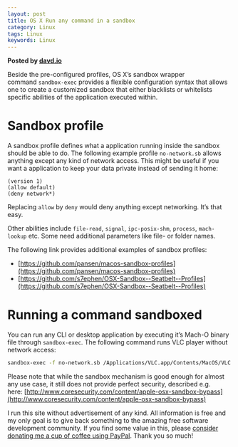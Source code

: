 ```yaml
---
layout: post  
title: OS X Run any command in a sandbox  
category: Linux  
tags: Linux  
keywords: Linux  
---  
```


__Posted by [davd.io](https://www.davd.io/os-x-run-any-command-in-a-sandbox/)__  



Beside the pre-configured profiles, OS X’s sandbox wrapper command `sandbox-exec` provides a flexible configuration syntax that allows one to create a customized sandbox that either blacklists or whitelists specific abilities of the application executed within.

# Sandbox profile

A sandbox profile defines what a application running inside the sandbox should be able to do. The following example profile `no-network.sb` allows anything except any kind of network access. This might be useful if you want a application to keep your data private instead of sending it home:

```
(version 1)
(allow default)
(deny network*)
```

Replacing `allow` by `deny` would deny anything except networking. It’s that easy.

Other abilities include `file-read`, `signal`, `ipc-posix-shm`, `process`, `mach-lookup` etc. Some need additional parameters like file- or folder names.

The following link provides additional examples of sandbox profiles:

*   [https://github.com/pansen/macos-sandbox-profiles](https://github.com/pansen/macos-sandbox-profiles)
*   [https://github.com/s7ephen/OSX-Sandbox--Seatbelt--Profiles](https://github.com/s7ephen/OSX-Sandbox--Seatbelt--Profiles)

# Running a command sandboxed

You can run any CLI or desktop application by executing it’s Mach-O binary file through `sandbox-exec`. The following command runs VLC player without network access:

```bash
sandbox-exec -f no-network.sb /Applications/VLC.app/Contents/MacOS/VLC
```

Please note that while the sandbox mechanism is good enough for almost any use case, it still does not provide perfect security, described e.g. here: [http://www.coresecurity.com/content/apple-osx-sandbox-bypass](http://www.coresecurity.com/content/apple-osx-sandbox-bypass)

I run this site without advertisement of any kind. All information is free and my only goal is to give back something to the amazing free software development community. If you find some value in this, please [consider donating me a cup of coffee using PayPal](https://www.paypal.me/davdeu). Thank you so much!
